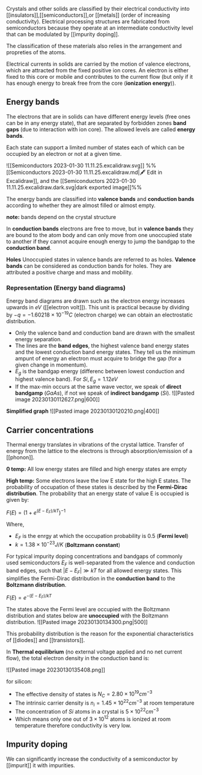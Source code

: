 Crystals and other solids are classified by their electrical conductivity into [[insulators]],[[semiconductors]],or [[metals]] (order of increasing conductivity). Electrical processing structures are fabricated from semiconductors because they operate at an intermediate conductivity level that can be modulated by [[impurity doping]]. 

The classification of these materials also relies in the arrangement and propreties of the atoms. 

Electrical currents in solids are carried by the motion of valence electrons, which are attracted from the fixed positive ion cores. An electron is either fixed to this core or mobile and contributes to the current flow (but only if it has enough energy to break free from the core (**ionization energy**)).

## Energy bands

The electrons that are in solids can have different energy levels (free ones can be in any energy state), that are separated by forbidden zones **band gaps** (due to interaction with ion core).  The allowed levels are called **energy bands**. 

Each state can support a limited number of states each of which can be occupied by an electron or not at a given time.

![[Semiconductors 2023-01-30 11.11.25.excalidraw.svg]]
%%[[Semiconductors 2023-01-30 11.11.25.excalidraw.md|🖋 Edit in Excalidraw]], and the [[Semiconductors 2023-01-30 11.11.25.excalidraw.dark.svg|dark exported image]]%%


The energy bands are classified into **valence bands** and **conduction bands** according to whether they are almost filled or almost empty.

**note:** bands depend on the crystal structure

In **conduction bands** electrons are free to move, but in **valence bands** they are bound to the atom body and can only move from one unoccupied state to another if they cannot acquire enough energy to jump the bandgap to the **conduction band**. 

**Holes**
Unoccupied states in valence bands are referred to as holes. **Valence bands** can be considered as conduction bands for holes. They are attributed a positive charge and mass and mobility.

### Representation (Energy band diagrams)

Energy band diagrams are drawn such as the electron energy increases upwards in $eV$ ([[electron volt]]). This unit is practical because by dividing by $-q = -1.60218 \times 10^{-19}C$ (electron charge) we can obtain an electrostatic distribution. 

- Only the valence band and conduction band are drawn with the smallest energy separation. 
- The lines are the **band edges**, the highest valence band energy states and the lowest conduction band energy states. They tell us the minimum ampunt of energy an electron must acquire to bridge the gap (for a given change in momentum). 
- $E_{g}$ is the bandgap energy (differenc between lowest conduction and highest valence band). For $Si, E_{g}=1.12eV$
- If the max-min occurs at the same wave vector, we speak of **direct bandgamp** ($GaAs$), if not we speak of **indirect bandgamp** ($Si$). 
![[Pasted image 20230130112627.png|600]]

**Simplified graph**
![[Pasted image 20230130120210.png|400]]

## Carrier concentrations
Thermal energy translates in vibrations of the crystal lattice. Transfer of energy from the lattice to the electrons is through absorption/emission of a [[phonon]]. 

**0 temp:**
All low energy states are filled and high energy states are empty

**High temp:**
Some electrons leave the low E state for the high E states. The probability of occupation of these states is described by the **Fermi-Dirac distribution**. The probability that an energy state of value E is occupied is given by:

$F(E)=(1+e^{(E-E_{F})/kT})^{-1}$

Where,

- $E_{F}$ is the enrgy at which the occupation probability is $0.5$ (**Fermi level**)
- $k = 1.38 \times 10^{-23}J/K$ (**Boltzmann constant**)

For typical impurity doping concentrations and bandgaps of commonly used semiconductors $E_{F}$ is well-separated from the valence and conduction band edges, such that $|E-E_{F}|\gg kT$ for all allowed energy states. This simplifies the Fermi-Dirac distribution in the **conduction band** to the **Boltzmann distribution**. 

$F(E)=e^{-(E-E_{F})/kT}$

The states above the Fermi level are occupied with the Boltzmann distribution and states below are **unoccupied** with the Boltzmann distribution.
![[Pasted image 20230130134300.png|500]]

This probability distribution is the reason for the exponential characteristics of [[diodes]] and [[transistors]]. 

In **Thermal equilibrium** (no external voltage applied and no net current flow), the total electron density in the conduction band is:

![[Pasted image 20230130135408.png]]

for silicon:
- The effective density of states is $N_{C}=2.80 \times 10^{19}cm^{-3}$
- The intrinsic carrier density is $n_{i}=1.45 \times 10^{22}cm^{-3}$ at room temperature
- The concentration of $Si$ atoms in a crystal is $5 \times 10^{22}cm^{-3}$
- Which means only one out of $3\times10^{12}$ atoms is ionized at room temperature therefore conductivity is very low.



## Impurity doping


We can significantly increase the conductivity of a semiconductor by [[impurit]] it with impurities.


